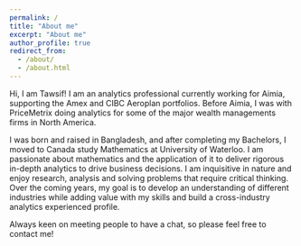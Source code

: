 ```yaml
---
permalink: /
title: "About me"
excerpt: "About me"
author_profile: true
redirect_from: 
  - /about/
  - /about.html
---
```

Hi, I am Tawsif! I am an analytics professional currently working for Aimia, supporting the Amex and CIBC Aeroplan portfolios. Before Aimia, I was with PriceMetrix doing analytics for some of the major wealth managements firms in North America.

I was born and raised in Bangladesh, and after completing my Bachelors, I moved to Canada study Mathematics at University of Waterloo. I am passionate about mathematics and the application of it to deliver rigorous in-depth analytics to drive business decisions. I am inquisitive in nature and enjoy research, analysis and solving problems that require critical thinking. Over the coming years, my goal is to develop an understanding of different industries while adding value with my skills and build a cross-industry analytics experienced profile. 

Always keen on meeting people to have a chat, so please feel free to contact me!
